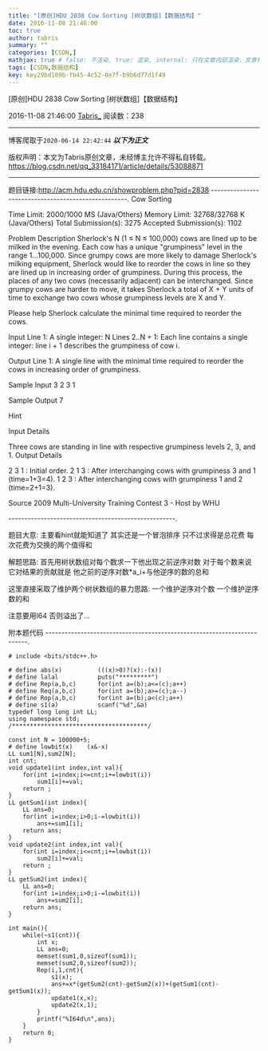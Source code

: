 ```yaml
---
title: "[原创]HDU 2838 Cow Sorting [树状数组]【数据结构】"
date: 2016-11-08 21:46:00
toc: true
author: tabris
summary: ""
categories: [CSDN,]
mathjax: true # false: 不渲染, true: 渲染, internal: 只在文章内部渲染，文章列表中不渲染
tags: [CSDN,数据结构]
key: key29bd109b-fb45-4c52-8e7f-b9b6d77d1f49
---
```


[原创]HDU 2838 Cow Sorting [树状数组]【数据结构】

2016-11-08 21:46:00  [Tabris_](https://me.csdn.net/qq_33184171) 阅读数：238

---

博客爬取于`2020-06-14 22:42:44`
***以下为正文***

版权声明：本文为Tabris原创文章，未经博主允许不得私自转载。
https://blog.csdn.net/qq_33184171/article/details/53088871

<!-- more -->

---

题目链接:http://acm.hdu.edu.cn/showproblem.php?pid=2838
----------------------------------------------------.
Cow Sorting

Time Limit: 2000/1000 MS (Java/Others)    Memory Limit: 32768/32768 K (Java/Others)
Total Submission(s): 3275    Accepted Submission(s): 1102


Problem Description
Sherlock's N (1 ≤ N ≤ 100,000) cows are lined up to be milked in the evening. Each cow has a unique "grumpiness" level in the range 1...100,000. Since grumpy cows are more likely to damage Sherlock's milking equipment, Sherlock would like to reorder the cows in line so they are lined up in increasing order of grumpiness. During this process, the places of any two cows (necessarily adjacent) can be interchanged. Since grumpy cows are harder to move, it takes Sherlock a total of X + Y units of time to exchange two cows whose grumpiness levels are X and Y.

Please help Sherlock calculate the minimal time required to reorder the cows.


Input
Line 1: A single integer: N
Lines 2..N + 1: Each line contains a single integer: line i + 1 describes the grumpiness of cow i.


Output
Line 1: A single line with the minimal time required to reorder the cows in increasing order of grumpiness.


Sample Input
3
2
3
1


Sample Output
7

Hint

Input Details

Three cows are standing in line with respective grumpiness levels 2, 3, and 1.
Output Details

2 3 1 : Initial order.
2 1 3 : After interchanging cows with grumpiness 3 and 1 (time=1+3=4).
1 2 3 : After interchanging cows with grumpiness 1 and 2 (time=2+1=3).



Source
2009 Multi-University Training Contest 3 - Host by WHU

----------------------------------------------------.

题目大意:
主要看hint就能知道了
其实还是一个冒泡排序  只不过求得是总花费  每次花费为交换的两个值得和


解题思路:
首先用树状数组对每个数求一下他出现之前逆序对数
对于每个数来说 它对结果的贡献就是
他之前的逆序对数*a_i+与他逆序的数的总和


这里直接采取了维护两个树状数组的暴力思路:
一个维护逆序对个数
一个维护逆序数的和

注意要用I64 否则溢出了...


附本题代码
------------------------------------------------------------------------.
```
# include <bits/stdc++.h>

# define abs(x)          (((x)>0)?(x):-(x))
# define lalal           puts("*********")
# define Rep(a,b,c)      for(int a=(b);a<=(c);a++)
# define Req(a,b,c)      for(int a=(b);a>=(c);a--)
# define Rop(a,b,c)      for(int a=(b);a<(c);a++)
# define s1(a)           scanf("%d",&a)
typedef long long int LL;
using namespace std;
/**************************************/

const int N = 100000+5;
# define lowbit(x)    (x&-x)
LL sum1[N],sum2[N];
int cnt;
void update1(int index,int val){
    for(int i=index;i<=cnt;i+=lowbit(i))
        sum1[i]+=val;
    return ;
}
LL getSum1(int index){
    LL ans=0;
    for(int i=index;i>0;i-=lowbit(i))
        ans+=sum1[i];
    return ans;
}
void update2(int index,int val){
    for(int i=index;i<=cnt;i+=lowbit(i))
        sum2[i]+=val;
    return ;
}
LL getSum2(int index){
    LL ans=0;
    for(int i=index;i>0;i-=lowbit(i))
        ans+=sum2[i];
    return ans;
}

int main(){
    while(~s1(cnt)){
        int x;
        LL ans=0;
        memset(sum1,0,sizeof(sum1));
        memset(sum2,0,sizeof(sum2));
        Rep(i,1,cnt){
            s1(x);
            ans+=x*(getSum2(cnt)-getSum2(x))+(getSum1(cnt)-getSum1(x));
            update1(x,x);
            update2(x,1);
        }
        printf("%I64d\n",ans);
    }
    return 0;
}


```
